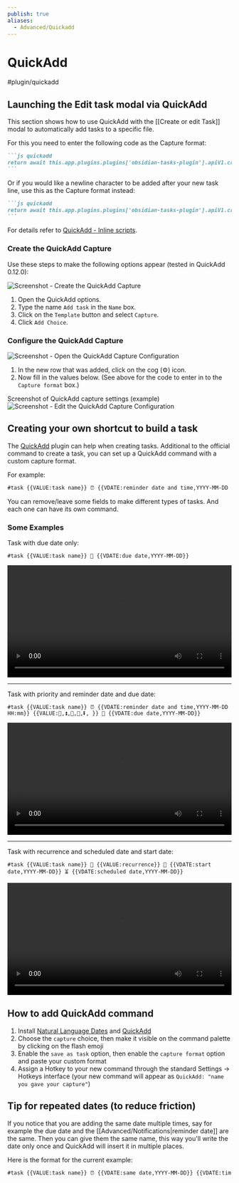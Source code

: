 ```yaml
---
publish: true
aliases:
  - Advanced/Quickadd
---
```


# QuickAdd

<span class="related-pages">#plugin/quickadd</span>

## Launching the Edit task modal via QuickAdd

This section shows how to use QuickAdd with the [[Create or edit Task]] modal to automatically add tasks to a specific file.

For this you need to enter the following code as the Capture format:

````markdown
```js quickadd
return await this.app.plugins.plugins['obsidian-tasks-plugin'].apiV1.createTaskLineModal();
```
````

Or if you would like a newline character to be added after your new task line, use this as the Capture format instead:

````markdown
```js quickadd
return await this.app.plugins.plugins['obsidian-tasks-plugin'].apiV1.createTaskLineModal() + '\n';
```
````

For details refer to [QuickAdd - Inline scripts](https://quickadd.obsidian.guide/docs/InlineScripts).

### Create the QuickAdd Capture

Use these steps to make the following options appear (tested in QuickAdd 0.12.0):

![Screenshot - Create the QuickAdd Capture](../../images/quickadd-settings-create-capture.png)

1. Open the QuickAdd options.
2. Type the name `Add task` in the `Name` box.
3. Click on the `Template` button and select `Capture`.
4. Click `Add Choice`.

### Configure the QuickAdd Capture

![Screenshot - Open the QuickAdd Capture Configuration](../../images/quickadd-settings-configure-capture.png)

1. In the new row that was added, click on the cog (⚙) icon.
2. Now fill in the values below. (See above for the code to enter in to the `Capture format` box.)

Screenshot of QuickAdd capture settings (example)
![Screenshot - Edit the QuickAdd Capture Configuration](../../images/api-create-taskline-modal-quickadd-capture-example.png)

## Creating your own shortcut to build a task

The [QuickAdd](https://github.com/chhoumann/quickadd) plugin can help when creating tasks.
Additional to the official command to create a task, you can set up a QuickAdd command with a custom capture format.

For example:

```markdown
#task {{VALUE:task name}} ⏰ {{VDATE:reminder date and time,YYYY-MM-DD HH:mm}} {{VALUE:⏫,🔼,🔽, }} 🔁 {{VALUE:recurrence}} 🛫 {{VDATE:start date,YYYY-MM-DD}} ⏳ {{VDATE:scheduled date,YYYY-MM-DD}} 📅 {{VDATE:due date,YYYY-MM-DD}}
```

You can remove/leave some fields to make different types of tasks. And each one can have its own command.

### Some Examples

Task with due date only:

`#task {{VALUE:task name}} 📅 {{VDATE:due date,YYYY-MM-DD}}`

<video controls width="100%">
    <source src="https://user-images.githubusercontent.com/38974541/143467768-cf183171-296c-4229-81ca-a8f820b7a66e.mov" />
</video>

---

Task with priority and reminder date and due date:

`#task {{VALUE:task name}} ⏰ {{VDATE:reminder date and time,YYYY-MM-DD HH:mm}} {{VALUE:🔺,⏫,🔼,🔽,⏬️, }} 📅 {{VDATE:due date,YYYY-MM-DD}}`

<video controls width="100%">
    <source src="https://user-images.githubusercontent.com/38974541/143468599-ae598f7d-cc84-4fc9-8293-eae72cf81f8a.mov" />
</video>

---

Task with recurrence and scheduled date and start date:

`#task {{VALUE:task name}} 🔁 {{VALUE:recurrence}} 🛫 {{VDATE:start date,YYYY-MM-DD}} ⏳ {{VDATE:scheduled date,YYYY-MM-DD}}`

<video controls width="100%">
    <source src="https://user-images.githubusercontent.com/38974541/143468440-c83b5f91-c923-4f30-9c52-7c69e64978c9.mov" />
</video>

## How to add QuickAdd command

1. Install [Natural Language Dates](https://github.com/argenos/nldates-obsidian) and [QuickAdd](https://github.com/chhoumann/quickadd)
2. Choose the `capture` choice, then make it visible on the command palette by clicking on the flash emoji
3. Enable the `save as task` option, then enable the `capture format` option and paste your custom format
4. Assign a Hotkey to your new command through the standard Settings -> Hotkeys interface (your new command will appear as `QuickAdd: "name you gave your capture"`)

## Tip for repeated dates (to reduce friction)

If you notice that you are adding the same date multiple times, say for example the due date and the [[Advanced/Notifications|reminder date]] are the same.
Then you can give them the same name, this way you'll write the date only once and QuickAdd will insert it in multiple places.

Here is the format for the current example:

```markdown
#task {{VALUE:task name}} ⏰ {{VDATE:same date,YYYY-MM-DD}} {{VDATE:time,HH:mm}} 📅 {{VDATE:same date,YYYY-MM-DD}}
```
